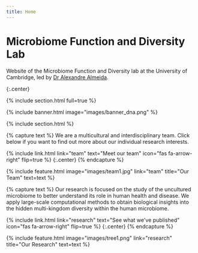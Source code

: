 ```yaml
---
title: Home
---
```


# Microbiome Function and Diversity Lab

Website of the Microbiome Function and Diversity lab at the University of Cambridge, led by [Dr Alexandre Almeida](https://www.vet.cam.ac.uk/staff/dr-alexandre-almeida).

{:.center}

{% include section.html full=true %}

{% include banner.html image="images/banner_dna.png" %}

{% include section.html %}

{% capture text %}
We are a multicultural and interdisciplinary team. Click below if you want to find out more about our individual research interests.

{%
  include link.html
  link="team"
  text="Meet our team"
  icon="fas fa-arrow-right"
  flip=true
%}
{:.center}
{% endcapture %}

{%
  include feature.html
  image="images/team1.jpg"
  link="team"
  title="Our Team"
  text=text
%}

{% capture text %}
Our research is focused on the study of the uncultured microbiome to better understand its role in human health and disease. We apply large-scale computational methods to obtain biological insights into the hidden multi-kingdom diversity within the human microbiome.

{%
  include link.html
  link="research"
  text="See what we've published"
  icon="fas fa-arrow-right"
  flip=true
%}
{:.center}
{% endcapture %}

{%
  include feature.html
  image="images/tree1.png"
  link="research"
  title="Our Research"
  text=text
%}
